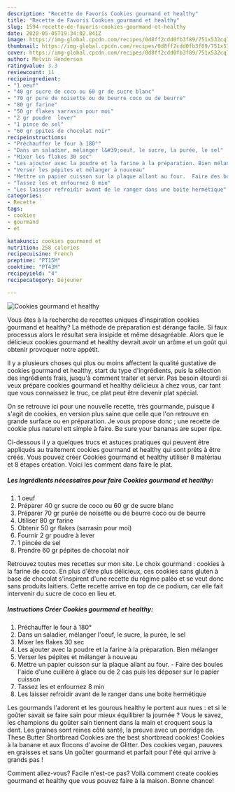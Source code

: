 ```yaml
---
description: "Recette de Favoris Cookies gourmand et healthy"
title: "Recette de Favoris Cookies gourmand et healthy"
slug: 1594-recette-de-favoris-cookies-gourmand-et-healthy
date: 2020-05-05T19:34:02.841Z
image: https://img-global.cpcdn.com/recipes/0d8ff2cdd0fb3f89/751x532cq70/cookies-gourmand-et-healthy-photo-principale-de-la-recette.jpg
thumbnail: https://img-global.cpcdn.com/recipes/0d8ff2cdd0fb3f89/751x532cq70/cookies-gourmand-et-healthy-photo-principale-de-la-recette.jpg
cover: https://img-global.cpcdn.com/recipes/0d8ff2cdd0fb3f89/751x532cq70/cookies-gourmand-et-healthy-photo-principale-de-la-recette.jpg
author: Melvin Henderson
ratingvalue: 3.3
reviewcount: 11
recipeingredient:
- "1 oeuf"
- "40 gr sucre de coco ou 60 gr de sucre blanc"
- "70 gr pure de noisette ou de beurre coco ou de beurre"
- "80 gr farine"
- "50 gr flakes sarrasin pour moi"
- "2 gr poudre  lever"
- "1 pince de sel"
- "60 gr ppites de chocolat noir"
recipeinstructions:
- "Préchauffer le four à 180°"
- "Dans un saladier, mélanger l&#39;oeuf, le sucre, la purée, le sel"
- "Mixer les flakes 30 sec"
- "Les ajouter avec la poudre et la farine à la préparation. Bien mélanger"
- "Verser les pépites et mélanger à nouveau"
- "Mettre un papier cuisson sur la plaque allant au four.  Faire des boules l&#39;aide d&#39;une cuillère à glace ou de 2 cas puis les déposer sur le papier cuisson"
- "Tassez les et enfournez 8 min"
- "Les laisser refroidir avant de le ranger dans une boite hermétique"
categories:
- Recette
tags:
- cookies
- gourmand
- et

katakunci: cookies gourmand et 
nutrition: 258 calories
recipecuisine: French
preptime: "PT15M"
cooktime: "PT43M"
recipeyield: "4"
recipecategory: Déjeuner

---
```



![Cookies gourmand et healthy](https://img-global.cpcdn.com/recipes/0d8ff2cdd0fb3f89/751x532cq70/cookies-gourmand-et-healthy-photo-principale-de-la-recette.jpg)

Vous êtes à la recherche de recettes uniques d'inspiration cookies gourmand et healthy? La méthode de préparation est dérange facile. Si faux processus alors le résultat sera insipide et même désagréable. Alors que le délicieux cookies gourmand et healthy devrait avoir un arôme et un goût qui obtenir provoquer notre appétit.

Il y a plusieurs choses qui plus ou moins affectent la qualité gustative de cookies gourmand et healthy, start du type d'ingrédients, puis la sélection des ingrédients frais, jusqu'à comment traiter et servir. Pas besoin étourdi si veux prépare cookies gourmand et healthy délicieux à chez vous, car tant que vous connaissez le truc, ce plat peut être devenir plat spécial.

On se retrouve ici pour une nouvelle recette, très gourmande, puisque il s&#39;agit de cookies, en version plus saine que celle que l&#39;on retrouve en grande surface ou en préparation. Je vous propose donc ; une recette de cookie plus naturel ett simple à faire. Be sure your bananas are super ripe.


Ci-dessous il y a quelques trucs et astuces pratiques qui peuvent être appliqués au traitement cookies gourmand et healthy qui sont prêts à être créés. Vous pouvez créer Cookies gourmand et healthy utiliser 8 matériau et 8 étapes création. Voici les comment dans faire le plat.

<!--inarticleads1-->

##### Les ingrédients nécessaires pour faire Cookies gourmand et healthy:

1.  1 oeuf
1. Préparer 40 gr sucre de coco ou 60 gr de sucre blanc
1. Préparer 70 gr purée de noisette ou de beurre coco ou de beurre
1. Utiliser 80 gr farine
1. Obtenir 50 gr flakes (sarrasin pour moi)
1. Fournir 2 gr poudre à lever
1.  1 pincée de sel
1. Prendre 60 gr pépites de chocolat noir


Retrouvez toutes mes recettes sur mon site. Le choix gourmand : cookies à la farine de coco. En plus d&#39;être plus délicieux, ces cookies sans gluten à base de chocolat s&#39;inspirent d&#39;une recette du régime paléo et se veut donc sans produits laitiers. Cette recette arrive en top de ce podium, car elle fait intervenir du sucre de coco en lieu et. 

<!--inarticleads2-->

##### Instructions Créer Cookies gourmand et healthy:

1. Préchauffer le four à 180°
1. Dans un saladier, mélanger l&#39;oeuf, le sucre, la purée, le sel
1. Mixer les flakes 30 sec
1. Les ajouter avec la poudre et la farine à la préparation. Bien mélanger
1. Verser les pépites et mélanger à nouveau
1. Mettre un papier cuisson sur la plaque allant au four.  - Faire des boules l&#39;aide d&#39;une cuillère à glace ou de 2 cas puis les déposer sur le papier cuisson
1. Tassez les et enfournez 8 min
1. Les laisser refroidir avant de le ranger dans une boite hermétique


Les gourmands l&#39;adorent et les gourous healthy le portent aux nues : et si le goûter savait se faire sain pour mieux équilibrer la journée ? Vous le savez, les champions du goûter sain tiennent dans la main et croquent sous la dent. Les graines sont reines côté santé, la preuve avec un porridge de. · These Butter Shortbread Cookies are the best shortbread cookies! Cookies à la banane et aux flocons d&#39;avoine de Glitter. Des cookies vegan, pauvres en graisses et sans Un goûter gourmand et parfait pour l&#39;été qui arrive à grands pas ! 


Comment allez-vous? Facile n'est-ce pas? Voilà comment create cookies gourmand et healthy que vous pouvez faire à la maison. Bonne chance!
